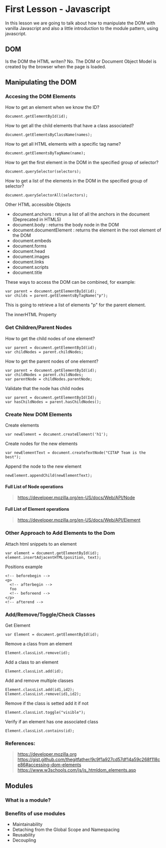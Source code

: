 # First Lesson - Javascript

In this lesson we are going to talk about how to manipulate the DOM with vanilla Javascript and also a little introduction to the module pattern, using javascript.

## DOM

Is the DOM the HTML writen?
No. The DOM or Document Object Model is created by the browser when the page is loaded.

## Manipulating the DOM

### Accesing the DOM Elements

How to get an element when we know the ID?

```
document.getElementById(id);
```

How to get all the child elements that have a class associated?

```
document.getElementsByClassName(names);
```

How to get all HTML elements with a specific tag name?

```
document.getElementsByTagName(name);
```

How to get the first element in the DOM in the specified group of selector?

```
document.querySelector(selectors);
```

How to get a list of the elements in the DOM in the specified group of selector?

```
document.querySelectorAll(selectors);
```

Other HTML accessible Objects
* document.anchors : retrun a list of all the anchors in the document (Deprecated in HTML5)
* document.body : returns the body node in the DOM
* document.documentElement : returns the element in the root element of the DOM
* document.embeds
* document.forms
* document.head
* document.images
* document.links
* document.scripts
* document.title


These ways to access the DOM can be combined, for example:

```
var parent = document.getElementById(id);
var childs = parent.getElementsByTagName("p");
```

This is going to retrieve a list of elements "p" for the parent element.

The innerHTML Property

### Get Children/Parent Nodes

How to get the child nodes of one element?

```
var parent = document.getElementById(id);
var childNodes = parent.childNodes;
```

How to get the parent nodes of one element?

```
var parent = document.getElementById(id);
var childNodes = parent.childNodes;
var parentNode = childNodes.parentNode;
```

Validate that the node has child nodes

```
var parent = document.getElementById(Id);
var hasChildNodes = parent.hasChildNodes();
```

### Create New DOM Elements

Create elements
```
var newElement = document.createElement('h1');
```

Create nodes for the new elements
```
var newElementText = document.createTextNode("CITAP Team is the best");
```
Append the node to the new element
```
newElement.appendChild(newElementText);
```

#### Full List of Node operations
> https://developer.mozilla.org/en-US/docs/Web/API/Node

#### Full List of Element operations
> https://developer.mozilla.org/en-US/docs/Web/API/Element

### Other Approach to Add Elements to the Dom

Attach html snippets to an element
```
var element = document.getElementById(id);
element.insertAdjacentHTML(position, text);
```

Positions example

```
<!-- beforebegin -->
<p>
  <!-- afterbegin -->
  foo
  <!-- beforeend -->
</p>
<!-- afterend -->
```

### Add/Remove/Toggle/Check Classes

Get Element 
```
var Element = document.getElementById(id);
```

Remove a class from an element
```
Element.classList.remove(id);
```

Add a class to an element
```
Element.classList.add(id);
```

Add and remove multiple classes
```
Element.classList.add(id1,id2); 
Element.classList.remove(id1,id2);
```

Remove if the class is setted add it if not
```
Element.classList.toggle("visible");
```

Verify if an element has one associated class
```
Element.classList.contains(id);
```

### References:
> https://developer.mozilla.org
> https://gist.github.com/thegitfather/9c9f1a927cd57df14a59c268f118ce86#accessing-dom-elements
> https://www.w3schools.com/js/js_htmldom_elements.asp

## Modules

### What is a module?

### Benefits of use modules
* Maintainability
* Detaching from the Global Scope and Namespacing
* Reusability
* Decoupling
